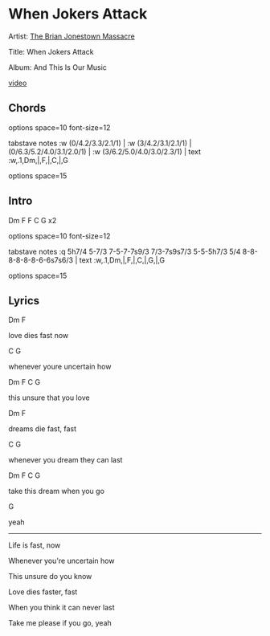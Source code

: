 # When Jokers Attack

Artist: [The Brian Jonestown Massacre](../artists.md)

Title: When Jokers Attack

Album: And This Is Our Music

[video](https://www.youtube.com/watch?v=HeLepdqMPMk)

## Chords

<div class="vex-tabdiv"
    width=680 scale=1.0>

options space=10 font-size=12

tabstave
  notes :w (0/4.2/3.3/2.1/1) | :w (3/4.2/3.1/2.1/1) | (0/6.3/5.2/4.0/3.1/2.0/1) | :w (3/6.2/5.0/4.0/3.0/2.3/1) |
  text :w,.1,Dm,|,F,|,C,|,G

options space=15
</div>

## Intro

Dm F F C G x2

<div class="vex-tabdiv"
    width=680 scale=1.0 editor="true"
    editor_width=680 editor_height=330>

options space=10 font-size=12

tabstave
  notes :q 5h7/4 5-7/3 7-5-7-7s9/3 7/3-7s9s7/3 5-5-5h7/3 5/4 8-8-8-8-8-8-6-6s7s6/3 |
  text :w,.1,Dm,|,F,|,C,|,G,|,G

options space=15
</div>

## Lyrics

Dm F

love dies fast now

C G

whenever youre uncertain how

Dm F C G

this unsure that you love

Dm F

dreams die fast, fast

C G

whenever you dream they can last

Dm F C G

take this dream when you go

G

yeah

----

Life is fast, now

Whenever you're uncertain how

This unsure do you know

Love dies faster, fast

When you think it can never last

Take me please if you go, yeah